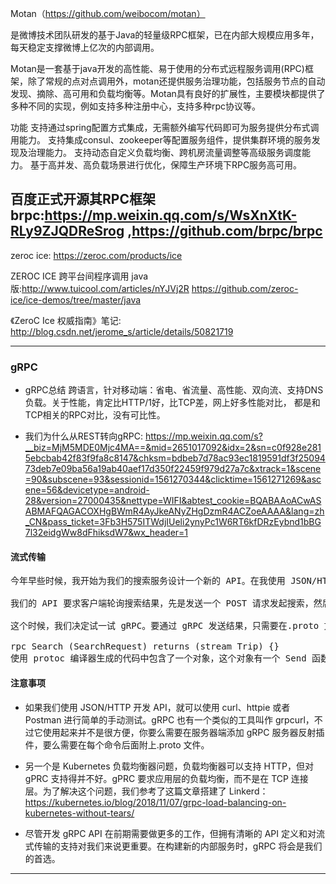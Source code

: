 Motan（https://github.com/weibocom/motan）

是微博技术团队研发的基于Java的轻量级RPC框架，已在内部大规模应用多年，每天稳定支撑微博上亿次的内部调用。

Motan是一套基于java开发的高性能、易于使用的分布式远程服务调用(RPC)框架，除了常规的点对点调用外，motan还提供服务治理功能，包括服务节点的自动发现、摘除、高可用和负载均衡等。Motan具有良好的扩展性，主要模块都提供了多种不同的实现，例如支持多种注册中心，支持多种rpc协议等。

功能
支持通过spring配置方式集成，无需额外编写代码即可为服务提供分布式调用能力。
支持集成consul、zookeeper等配置服务组件，提供集群环境的服务发现及治理能力。
支持动态自定义负载均衡、跨机房流量调整等高级服务调度能力。
基于高并发、高负载场景进行优化，保障生产环境下RPC服务高可用。

百度正式开源其RPC框架brpc:<https://mp.weixin.qq.com/s/WsXnXtK-RLy9ZJQDReSrog>
,<https://github.com/brpc/brpc>
-------------------------------

zeroc ice: <https://zeroc.com/products/ice>

ZEROC ICE 跨平台间程序调用 java版:<http://www.tuicool.com/articles/nYJVj2R>
<https://github.com/zeroc-ice/ice-demos/tree/master/java>

《ZeroC Ice 权威指南》笔记: <http://blog.csdn.net/jerome_s/article/details/50821719>

---

### gRPC
+ gRPC总结
跨语言，针对移动端：省电、省流量、高性能、双向流、支持DNS负载。关于性能，肯定比HTTP/1好，比TCP差，网上好多性能对比，
都是和TCP相关的RPC对比，没有可比性。

+ 我们为什么从REST转向gRPC: <https://mp.weixin.qq.com/s?__biz=MjM5MDE0Mjc4MA==&mid=2651017092&idx=2&sn=c0f928e2815ebcbab42f83f9fa8c8147&chksm=bdbeb7d78ac93ec1819591df3f2509473deb7e09ba56a19ab40aef17d350f22459f979d27a7c&xtrack=1&scene=90&subscene=93&sessionid=1561270344&clicktime=1561271269&ascene=56&devicetype=android-28&version=27000435&nettype=WIFI&abtest_cookie=BQABAAoACwASABMAFQAGACOXHgBWmR4AyJkeANyZHgDzmR4ACZoeAAAA&lang=zh_CN&pass_ticket=3Fb3H575ITWdjIUeli2ynyPc1W6RT6kfDRzEybnd1bBG7l32eidgWw8dFhiksdW7&wx_header=1>

#### 流式传输
<pre>
今年早些时候，我开始为我们的搜索服务设计一个新的 API。在我使用 JSON/HTTP 设计了第一版 API 之后，我的一个同事告诉我说，在某些情况下，我们需要流式传输搜索结果，也就是在有第一批结果时就开始传输。而我之前设计的 API 只返回一个单独的 JSON 数组，在服务器端收集到所有结果之前是不会向客户端发送任何数据的。

我们的 API 要求客户端轮询搜索结果，先是发送一个 POST 请求发起搜索，然后再不断发送 GET 请求获取搜索结果。响应消息中包含了一个用于表示搜索是否已完成的字段。这种方式虽然没有什么问题，但还不够优雅，而且要求服务器端将中间结果保存在数据存储（如 Redis）中。

这个时候，我们决定试一试 gRPC。要通过 gRPC 发送结果，只需要在.proto 文件中加入 stream 关键字。下面是我们的 Search 函数定义：

rpc Search (SearchRequest) returns (stream Trip) {}
使用 protoc 编译器生成的代码中包含了一个对象，这个对象有一个 Send 函数，我们的服务器端代码将调用这个函数将 Trip 对象一个接一个地发送出去。代码中还包含了一个 Recv 函数，客户端代码通过调用这个函数来接收 Trip 对象。从开发者的角度来看，这比实现轮询 API 要简单得多。
</pre>
#### 注意事项
+ 如果我们使用 JSON/HTTP 开发 API，就可以使用 curl、httpie 或者 Postman 进行简单的手动测试。gRPC 也有一个类似的工具叫作 grpcurl，不过它使用起来并不是很方便，你要么需要在服务器端添加 gRPC 服务器反射插件，要么需要在每个命令后面附上.proto 文件。
+ 另一个是 Kubernetes 负载均衡器问题，负载均衡器可以支持 HTTP，但对 gPRC 支持得并不好。gPRC 要求应用层的负载均衡，而不是在 TCP 连接层。为了解决这个问题，我们参考了这篇文章搭建了 Linkerd：
 https://kubernetes.io/blog/2018/11/07/grpc-load-balancing-on-kubernetes-without-tears/

+ 尽管开发 gRPC API 在前期需要做更多的工作，但拥有清晰的 API 定义和对流式传输的支持对我们来说更重要。在构建新的内部服务时，gRPC 将会是我们的首选。
 
---


